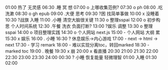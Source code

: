 01:00 热了 无灵感
06:30 .睡 冥 想
07:00 o 上哪收集范例?
07:30 o ph
08:00 .吃 洗漱
08:30 o gh epub
09:00 .大便 思考
09:30 ?困 找简单事做
10:00 x 没睡着
10:30 ?战旗 入睡
11:00 .小睡 清空大脑很关键
11:30 o 整理sspai
12:00 o 初步构思 个人时间系统
12:30 .午餐 洗衣 负面打断?
13:00 ?娱乐 调整
13:30 o 整理sspai
14:00 o 项目整理实践
14:30 o 个人网站 next.js
15:00 - 个人网站 大纲 累
15:30 x 娱乐
16:00 . 小睡
16:30 ? 休息娱乐→内心游戏
17:00 - next → html → next
17:30 - 学习 remark
18:00 - 难以实现分离toc，转回marked
18:30 - marked toc
19:00 . 晚餐
19:30 x 崩
20:00 x 看直播
20:30 
21:00 
21:30 
22:00 
22:30 
23:00 
23:30 
24:00 
00:30 ? 小睡 恢复能量 轻微理智
01:00 入睡
01:30 
02:00 